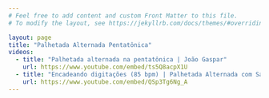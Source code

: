 ```yaml
---
# Feel free to add content and custom Front Matter to this file.
# To modify the layout, see https://jekyllrb.com/docs/themes/#overriding-theme-defaults

layout: page
title: "Palhetada Alternada Pentatônica"
videos:
  - title: "Palhetada alternada na pentatônica | João Gaspar"
    url: https://www.youtube.com/embed/ts5Q8acpX1U
  - title: "Encadeando digitações (85 bpm) | Palhetada Alternada com Salto na Pentatônica | João Gaspar"
    url: https://www.youtube.com/embed/QSp3Tg6Ng_A
---
```

